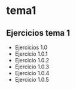 # tema1

## Ejercicios tema 1

*  Ejercicios 1.0
  * Ejercicio 1.0.1
  * Ejercicio 1.0.2
  * Ejercicio 1.0.3
  * Ejercicio 1.0.4
  * Ejercicio 1.0.5
